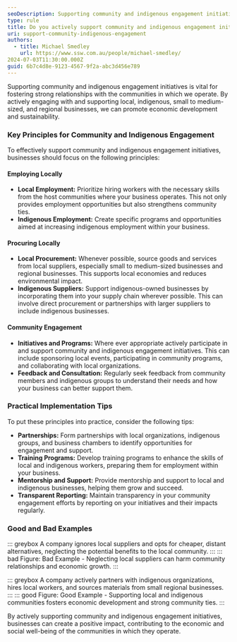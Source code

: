 ```yaml
---
seoDescription: Supporting community and indigenous engagement initiatives.
type: rule
title: Do you actively support community and indigenous engagement initiatives?
uri: support-community-indigenous-engagement
authors:
  - title: Michael Smedley
    url: https://www.ssw.com.au/people/michael-smedley/
2024-07-03T11:30:00.000Z
guid: 6b7c4d8e-9123-4567-9f2a-abc3d456e789
---
```


Supporting community and indigenous engagement initiatives is vital for fostering strong relationships with the communities in which we operate. By actively engaging with and supporting local, indigenous, small to medium-sized, and regional businesses, we can promote economic development and sustainability.

<!--endintro-->

### Key Principles for Community and Indigenous Engagement

To effectively support community and indigenous engagement initiatives, businesses should focus on the following principles:

#### Employing Locally

- **Local Employment:** Prioritize hiring workers with the necessary skills from the host communities where your business operates. This not only provides employment opportunities but also strengthens community ties.
- **Indigenous Employment:** Create specific programs and opportunities aimed at increasing indigenous employment within your business.

#### Procuring Locally

- **Local Procurement:** Whenever possible, source goods and services from local suppliers, especially small to medium-sized businesses and regional businesses. This supports local economies and reduces environmental impact.
- **Indigenous Suppliers:** Support indigenous-owned businesses by incorporating them into your supply chain wherever possible. This can involve direct procurement or partnerships with larger suppliers to include indigenous businesses.

#### Community Engagement

- **Initiatives and Programs:** Where ever appropriate actively participate in and support community and indigenous engagement initiatives. This can include sponsoring local events, participating in community programs, and collaborating with local organizations.
- **Feedback and Consultation:** Regularly seek feedback from community members and indigenous groups to understand their needs and how your business can better support them.

### Practical Implementation Tips

To put these principles into practice, consider the following tips:

- **Partnerships:** Form partnerships with local organizations, indigenous groups, and business chambers to identify opportunities for engagement and support.
- **Training Programs:** Develop training programs to enhance the skills of local and indigenous workers, preparing them for employment within your business.
- **Mentorship and Support:** Provide mentorship and support to local and indigenous businesses, helping them grow and succeed.
- **Transparent Reporting:** Maintain transparency in your community engagement efforts by reporting on your initiatives and their impacts regularly.

### Good and Bad Examples

::: greybox
A company ignores local suppliers and opts for cheaper, distant alternatives, neglecting the potential benefits to the local community.
:::
::: bad
Figure: Bad Example - Neglecting local suppliers can harm community relationships and economic growth.
:::

::: greybox
A company actively partners with indigenous organizations, hires local workers, and sources materials from small regional businesses.
:::
::: good
Figure: Good Example - Supporting local and indigenous communities fosters economic development and strong community ties.
:::

By actively supporting community and indigenous engagement initiatives, businesses can create a positive impact, contributing to the economic and social well-being of the communities in which they operate.
